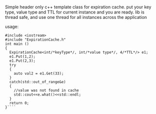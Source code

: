 Simple header only c++ template class for expiration cache. 
put your key type, value type and TTL for current instance and you are ready. 
lib is thread safe, and use one thread for all instances across the application


usage:

```
#include <iostream>
#include "ExpirationCache.h"
int main ()
{
  ExpirationCache<int/*keyType*/, int/*value type*/, 4/*TTL*/> e1;
  e1.Put(1,2);
  e1.Put(2,3);
  try
  {
    auto val2 = e1.Get(33);
  }
  catch(std::out_of_range&e)
  {
    //value was not found in cache
    std::cout<<e.what()<<std::endl;
  }
  return 0;
}````
